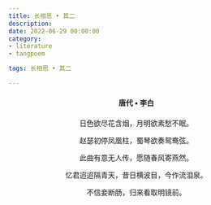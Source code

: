 ```yaml
---
title: 长相思 • 其二
description:
date: 2022-06-29 00:00:00
category:
- literature
- tangpoem

tags: 长相思 • 其二

---
```


<div id="poem-author">
唐代 • 李白
</div>
<div id="poem-body">
<p class="poem-paragraph">日色欲尽花含烟，月明欲素愁不眠。</p>
<p class="poem-paragraph">赵瑟初停凤凰柱，蜀琴欲奏鸳鸯弦。</p>
<p class="poem-paragraph">此曲有意无人传，愿随春风寄燕然。</p>
<p class="poem-paragraph">忆君迢迢隔青天，昔日横波目，今作流泪泉。</p>
<p class="poem-paragraph">不信妾断肠，归来看取明镜前。</p>

</div>

<style>

#poem-author {
    width: 100%;
    text-align: center;
    margin: 20px 0;
    font-weight: bold;
}
#poem-body {
    width: 100%;
    text-align: center;
}
.poem-paragraph {
    font-family: "仿宋"
}

</style>
